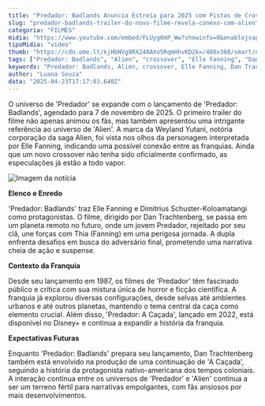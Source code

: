 ```yaml
---
title: "Predador: Badlands Anuncia Estreia para 2025 com Pistas de Crossover com Alien"
slug: "predador-badlands-trailer-do-novo-filme-revela-conexo-com-alien"
categoria: "FILMES"
midia: "https://www.youtube.com/embed/FLUyg0mP_Ww?showinfo=0&enablejsapi=1"
tipoMidia: "video"
thumb: "https://cdn.ome.lt/kjHbNVg8RX248AXo5RqmHhvKD2k=/480x360/smart/extras/conteudos/omelete_THUMB_-_2025-04-23T134948.060.png"
tags: ["Predador: Badlands", "Alien", "crossover", "Elle Fanning", "Dan Trachtenberg", "filme de terror", "franquia Predador", "Weyland Yutani"]
keywords: "Predador: Badlands, Alien, crossover, Elle Fanning, Dan Trachtenberg, filme de terror, franquia Predador, Weyland Yutani"
author: "Luana Souza"
data: "2025-04-23T17:17:03.640Z"
---
```


O universo de 'Predador' se expande com o lançamento de 'Predador: Badlands', agendado para 7 de novembro de 2025. O primeiro trailer do filme não apenas animou os fãs, mas também apresentou uma intrigante referência ao universo de 'Alien'. A marca da Weyland Yutani, notória corporação da saga Alien, foi vista nos olhos da personagem interpretada por Elle Fanning, indicando uma possível conexão entre as franquias. Ainda que um novo crossover não tenha sido oficialmente confirmado, as especulações já estão a todo vapor.

![Imagem da notícia](https://cdn.ome.lt/2eKKfZHaLlO78H2eR16vHJ9XJ-w=/fit-in/837x500/smart/uploads/conteudo/fotos/image_18_kDTSdVn.png)

**Elenco e Enredo**

'Predador: Badlands' traz Elle Fanning e Dimitrius Schuster-Koloamatangi como protagonistas. O filme, dirigido por Dan Trachtenberg, se passa em um planeta remoto no futuro, onde um jovem Predador, rejeitado por seu clã, une forças com Thia (Fanning) em uma perigosa jornada. A dupla enfrenta desafios em busca do adversário final, prometendo uma narrativa cheia de ação e suspense.

**Contexto da Franquia**

Desde seu lançamento em 1987, os filmes de 'Predador' têm fascinado público e crítica com sua mistura única de horror e ficção científica. A franquia já explorou diversas configurações, desde selvas até ambientes urbanos e até outros planetas, mantendo o tema central da caça como elemento crucial. Além disso, 'Predador: A Caçada', lançado em 2022, está disponível no Disney+ e continua a expandir a história da franquia.

**Expectativas Futuras**

Enquanto 'Predador: Badlands' prepara seu lançamento, Dan Trachtenberg também está envolvido na produção de uma continuação de 'A Caçada', seguindo a história da protagonista nativo-americana dos tempos coloniais. A interação contínua entre os universos de 'Predador' e 'Alien' continua a ser um terreno fértil para narrativas empolgantes, com fãs ansiosos por mais desenvolvimentos.